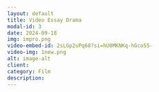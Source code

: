 ```yaml
---
layout: default
title: Video Essay Drama
modal-id: 3
date: 2024-09-18
img: impro.png
video-embed-id: 2sLGp2uPq68?si=hU0MKNKq-hGco55-
video-img: 1new.png
alt: image-alt
client: 
category: Film
description: 
---
```

